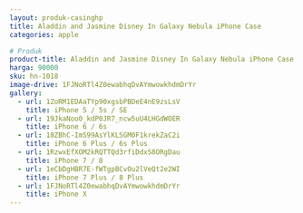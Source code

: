 ```yaml
---
layout: produk-casinghp
title: Aladdin and Jasmine Disney In Galaxy Nebula iPhone Case
categories: apple

# Produk
product-title: Aladdin and Jasmine Disney In Galaxy Nebula iPhone Case
harga: 90000
sku: hn-1018
image-drive: 1FJNoRTl4Z0ewabhqDvAYmwowkhdmDrYr
gallery:
  - url: 1ZoRM1EDAaTYp90xgsbPBDeE4nE9zsLsV
    title: iPhone 5 / 5s / SE
  - url: 19JkaNoo0_kdP0JR7_ncw5uU4LHGdWOER
    title: iPhone 6 / 6s
  - url: 18ZBhC-ImS99AsYlKLSGM0F1krekZaC2i
    title: iPhone 6 Plus / 6s Plus
  - url: 1RzwxEfXOM2kRQTTQd3rfiDdxS8ORgDau
    title: iPhone 7 / 8
  - url: 1eCbDgHBR7E-fWTgpBCvOu2lVeQt2e2WI
    title: iPhone 7 Plus / 8 Plus
  - url: 1FJNoRTl4Z0ewabhqDvAYmwowkhdmDrYr
    title: iPhone X
---
```

